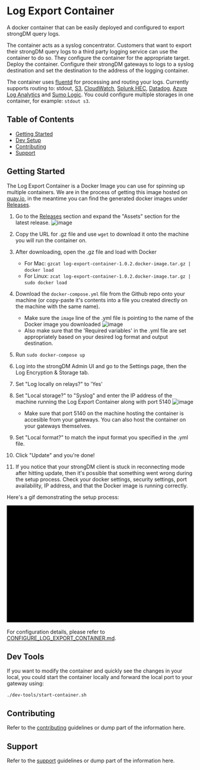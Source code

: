 # Log Export Container
A docker container that can be easily deployed and configured to export strongDM query logs.

The container acts as a syslog concentrator. Customers that want to export their strongDM query logs to a third party logging service can use the container to do so. They configure the container for the appropriate target. Deploy the container. Configure their strongDM gateways to logs to a syslog destination and set the destination to the address of the logging container.

The container uses [fluentd](https://www.fluentd.org/) for processing and routing your logs. Currently supports routing to: stdout, [S3](https://aws.amazon.com/s3/), [CloudWatch](https://aws.amazon.com/cloudwatch/), [Splunk HEC](https://dev.splunk.com/enterprise/docs/devtools/httpeventcollector/), [Datadog](https://www.datadoghq.com/), [Azure Log Analytics](https://docs.microsoft.com/en-us/azure/azure-monitor/logs/log-analytics-tutorial) and [Sumo Logic](https://www.sumologic.com/). You could configure multiple storages in one container, for example: `stdout s3`.

## Table of Contents
* [Getting Started](#getting-started)
* [Dev Setup](#dev-tools)
* [Contributing](#contributing)
* [Support](#support)

## Getting Started
The Log Export Container is a Docker Image you can use for spinning up multiple containers. We are in the process of getting this image hosted on [quay.io](https://quay.io), in the meantime you can find the generated docker images under [Releases](https://github.com/strongdm/log-export-container/releases).

1. Go to the [Releases](https://github.com/strongdm/log-export-container/releases) section and expand the "Assets" section for the latest release.
![image](https://user-images.githubusercontent.com/7840034/127922971-2a91175f-6ae3-4043-8c02-da6ffb7ce1d1.png)

2. Copy the URL for .gz file and use `wget` to download it onto the machine you will run the container on.
3. After downloading, open the .gz file and load with Docker
   - For Mac: `gzcat log-export-container-1.0.2.docker-image.tar.gz | docker load`
   - For Linux: `zcat log-export-container-1.0.2.docker-image.tar.gz | sudo docker load`
4. Download the `docker-compose.yml` file from the Github repo onto your machine (or copy-paste it's contents into a file you created directly on the machine with the same name).
   - Make sure the `image` line of the .yml file is pointing to the name of the Docker image you downloaded ![image](https://user-images.githubusercontent.com/7840034/127932766-8bf59074-9f4f-4eac-a85f-a9fca1b9c75a.png)
   - Also make sure that the 'Required variables' in the .yml file are set appropriately based on your desired log format and output destination.
5. Run `sudo docker-compose up`
6. Log into the strongDM Admin UI and go to the Settings page, then the Log Encryption & Storage tab.
7. Set "Log locally on relays?" to 'Yes'
8. Set "Local storage?" to "Syslog" and enter the IP address of the machine running the Log Export Container along with port 5140 ![image](https://user-images.githubusercontent.com/7840034/127934335-239b5e97-772c-4ac6-8e66-864ffaf4cccc.png)
   - Make sure that port 5140 on the machine hosting the container is accesible from your gateways. You can also host the container on your gateways themselves.
9. Set "Local format?" to match the input format you specified in the .yml file.
10. Click "Update" and you're done!
11. If you notice that your strongDM client is stuck in reconnecting mode after hitting update, then it's possible that something went wrong during the setup process. Check your docker settings, security settings, port availability, IP address, and that the Docker image is running correctly.

Here's a gif demonstrating the setup process:

![image](docs/img/simple_demo.gif)

For configuration details, please refer to [CONFIGURE_LOG_EXPORT_CONTAINER.md](docs/CONFIGURE_LOG_EXPORT_CONTAINER.md).

## Dev Tools
If you want to modify the container and quickly see the changes in your local, you could start the container locally and forward the local port to your gateway using:
```
./dev-tools/start-container.sh
```

## Contributing
Refer to the [contributing](CONTRIBUTING.md) guidelines or dump part of the information here.

## Support
Refer to the [support](SUPPORT.md) guidelines or dump part of the information here.

